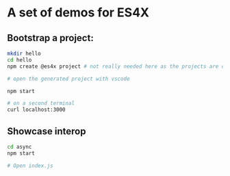 # A set of demos for ES4X

## Bootstrap a project:

```bash
mkdir hello
cd hello
npm create @es4x project # not really needed here as the projects are on git

# open the generated project with vscode

npm start

# on a second terminal
curl localhost:3000
```

## Showcase interop

```bash
cd async
npm start

# Open index.js
```
